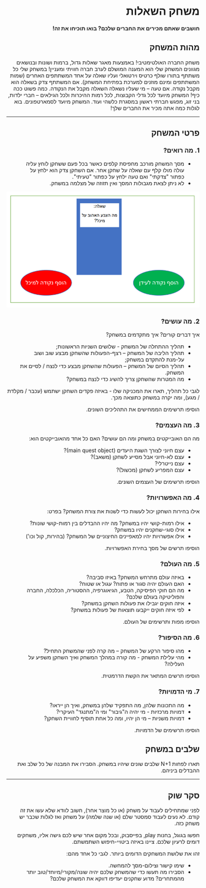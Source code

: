 <div dir='rtl' lang='he'>

# משחק השאלות

**חושבים שאתם מכירים את החברים שלכם? בואו תוכיחו את זה!**

## מהות המשחק

משחק החברה האולטימטיבי! באמצעות מאגר שאלות גדול,
ברמות ושונות ובנושאים מגוונים המשחק שלי הוא המענה המושלם לערב
חברה חוויתי ומעניין!
במשחק שלי כל משתתף בתורו שולף כרטיס וירטואלי ועליו שאלה על אחד
המשתתפים האחרים (שמות המשתתפים ומינם מוזנים למערכת בפתיחת
המשחק). אם המשתתף צדק בשאלה הוא מקבל נקודה. אם טעה – מי שעליו
נשאלה השאלה מקבל את הנקודה.
כמה פשוט ככה כיף! המשחק מיועד לכל גדלי הקבוצות, לכל רמות ההיכרות ולכל הגילאים –
חברי ילדות, בני זוג, מפגש חברתי ראשון במסגרת כלשהי ועוד.
המשחק מיועד לסמארטפונים.
בוא לגלות כמה אתה מכיר את החברים שלך!


 
---


## פרטי המשחק


### 1. מה רואים?

* מסך המשחק מורכב מחפיסת קלפים כאשר בכל פעם ששחקן לוחץ עליה עולה מולו קלף עם שאלה על שחקן אחר. אם השחקן צדק הוא ילחץ על כפתור "צדקתי" ואם טעה ילחץ על כפתור "טעיתי".
* לא ניתן לצאת מגבולות המסך ואין תזוזה של מצלמה במשחק.

![](Images/ExampleScreen.PNG) 


### 2. מה עושים?

איך דברים קורים? איך מתקדמים במשחק?

* תהליך ההתחלה של המשחק - שלושים השניות הראשונות;
*	תהליך הליבה של המשחק – רצף-הפעולות שהשחקן מבצע שוב ושוב על-מנת להתקדם במשחק;
*	תהליך הסיום של המשחק – הפעולות שהשחקן מבצע כדי לנצח / לסיים את המשחק.
* מה המטרות שהשחקן צריך להשיג כדי לנצח במשחק?

לגבי כל תהליך, תארו את המכניקה שלו - באיזה פקדים השחקן ישתמש (עכבר / מקלדת / מגע), ומה יקרה במשחק כתוצאה מכך.

הוסיפו תרשימים הממחישים את התהליכים השונים.


### 3. מה העצמים?

מה הם האובייקטים במשחק ומה הם עושים?  האם כל אחד מהאובייקטים הוא:
* עצם חיוני לצורך השגת היעדים (main quest object)?
* עצם לא-חיוני אבל מסייע לשחקן (משאב)?
* עצם נייטרלי?
* עצם המפריע לשחקן (מכשול)?

הוסיפו תרשימים של העצמים השונים.


### 4. מה האפשרויות?

אילו בחירות השחקן יכול לעשות כדי לשנות את צורת המשחק? בפרט:
* אילו רמות-קושי יהיו במשחק? מה יהיו ההבדלים בין רמות-קושי שונות?
* אילו סוגי-שחקנים יהיו במשחק?
* אילו אפשרויות יהיו למאפיינים החיצוניים של המשחק? (בהירות, קול וכו')

הוסיפו תרשים של מסך בחירת האפשרויות.


### 5. מה העולם?

* באיזה עולם מתרחש המשחק?  באיזו סביבה?
* האם העולם יהיה סגור או פתוח?  עגול או שטוח? 
* מה הם חוקי הפיסיקה, הטבע, הגיאוגרפיה, ההסטוריה, הכלכלה, החברה והפוליטיקה בעולם שלכם?
* איזה חוקים יגבילו את פעולות השחקן במשחק?
* לפי איזה חוקים ייקבעו תוצאות של פעולות במשחק?

הוסיפו מפות ותרשימים של העולם.


### 6.	מה הסיפור?
*	מהו סיפור הרקע של המשחק – מה קרה לפני שהמשחק התחיל?
*   מהי עלילת המשחק - מה קורה במהלך המשחק ואיך השחקן משפיע על העלילה?

הוסיפו תרשים המתאר את הקשת הדרמטית.


### 7.	מי הדמויות?

*   מה התכונות שלהן, מה התפקיד שלהן במשחק, ואיך הן ייראו?
*	דמויות מרכזיות -  מי יהיה ה"גיבור" ומי ה"מתנגד" העיקרי? 
*	דמויות משניות – מי הן יהיו, ומה כל אחת תוסיף לחוויית השחקן? 

הוסיפו תרשימים של הדמויות.

## שלבים במשחק

תארו לפחות 
N+1
שלבים שונים שיהיו במשחק. הסבירו את המבנה של כל שלב ואת ההבדלים ביניהם.

---


## סקר שוק

לפני שמתחילים לעבוד על משחק (או כל מוצר אחר), חשוב לוודא שלא עשו את זה קודם. לא נעים לעבוד סמסטר שלם (או שנה שלמה) על משחק ואז לגלות שכבר יש משחק כזה. 

חפשו בגוגל, בחנות play, בפייסבוק, ובכל מקום אחר שיש לכם גישה אליו, משחקים דומים לרעיון שלכם. ציינו באיזה ביטויי-חיפוש השתמשתם.

זהו את שלושת המשחקים הדומים ביותר. לגבי כל אחד מהם:

* שימו קישור וצילום-מסך להמחשה.
* הסבירו מה תעשו כדי שהמשחק שלכם יהיה שונה/מקורי/מיוחד/טוב יותר מהמתחרים?  מדוע שחקנים יעדיפו דווקא את המשחק שלכם?

</div>
